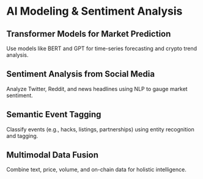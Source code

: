 # AI Modeling & Sentiment Analysis

## Transformer Models for Market Prediction
Use models like BERT and GPT for time-series forecasting and crypto trend analysis.

## Sentiment Analysis from Social Media
Analyze Twitter, Reddit, and news headlines using NLP to gauge market sentiment.

## Semantic Event Tagging
Classify events (e.g., hacks, listings, partnerships) using entity recognition and tagging.

## Multimodal Data Fusion
Combine text, price, volume, and on-chain data for holistic intelligence.
